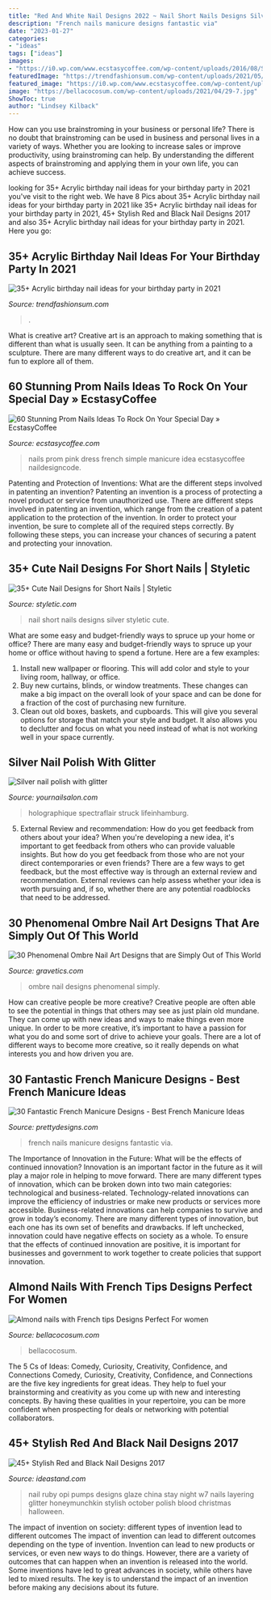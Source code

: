 ```yaml
---
title: "Red And White Nail Designs 2022 ~ Nail Short Nails Designs Silver Styletic Cute"
description: "French nails manicure designs fantastic via"
date: "2023-01-27"
categories:
- "ideas"
tags: ["ideas"]
images:
- "https://i0.wp.com/www.ecstasycoffee.com/wp-content/uploads/2016/08/Simple-French-manicure-idea.jpg"
featuredImage: "https://trendfashionsum.com/wp-content/uploads/2021/05/6-16.jpg"
featured_image: "https://i0.wp.com/www.ecstasycoffee.com/wp-content/uploads/2016/08/Simple-French-manicure-idea.jpg"
image: "https://bellacocosum.com/wp-content/uploads/2021/04/29-7.jpg"
ShowToc: true
author: "Lindsey Kilback"
---
```



How can you use brainstroming in your business or personal life?
There is no doubt that brainstroming can be used in business and personal lives in a variety of ways. Whether you are looking to increase sales or improve productivity, using brainstroming can help. By understanding the different aspects of brainstroming and applying them in your own life, you can achieve success.

	

		
looking for 35+ Acrylic birthday nail ideas for your birthday party in 2021 you've visit to the right web. We have 8 Pics about 35+ Acrylic birthday nail ideas for your birthday party in 2021 like 35+ Acrylic birthday nail ideas for your birthday party in 2021, 45+ Stylish Red and Black Nail Designs 2017 and also 35+ Acrylic birthday nail ideas for your birthday party in 2021. Here you go:
		
    
## 35+ Acrylic Birthday Nail Ideas For Your Birthday Party In 2021

<img loading=lazy src="https://trendfashionsum.com/wp-content/uploads/2021/05/6-16.jpg" onerror="this.onerror=null;this.src='https://tse1.mm.bing.net/th?id=OIP.natCWr4ILGQoSGwzEyxdRwHaLH&amp;pid=15.1';" alt="35+ Acrylic birthday nail ideas for your birthday party in 2021">

_Source: trendfashionsum.com_

>. 

	

What is creative art?
Creative art is an approach to making something that is different than what is usually seen. It can be anything from a painting to a sculpture. There are many different ways to do creative art, and it can be fun to explore all of them.

    
## 60 Stunning Prom Nails Ideas To Rock On Your Special Day » EcstasyCoffee

<img loading=lazy src="https://i0.wp.com/www.ecstasycoffee.com/wp-content/uploads/2016/08/Simple-French-manicure-idea.jpg" onerror="this.onerror=null;this.src='https://tse4.mm.bing.net/th?id=OIP.68Mevlvq6bSss37pwryUUQHaJ4&amp;pid=15.1';" alt="60 Stunning Prom Nails Ideas To Rock On Your Special Day » EcstasyCoffee">

_Source: ecstasycoffee.com_

>nails prom pink dress french simple manicure idea ecstasycoffee naildesigncode. 

	

Patenting and Protection of Inventions: What are the different steps involved in patenting an invention?
Patenting an invention is a process of protecting a novel product or service from unauthorized use. There are different steps involved in patenting an invention, which range from the creation of a patent application to the protection of the invention. In order to protect your invention, be sure to complete all of the required steps correctly. By following these steps, you can increase your chances of securing a patent and protecting your innovation.

    
## 35+ Cute Nail Designs For Short Nails | Styletic

<img loading=lazy src="https://styletic.com/wp-content/uploads/2016/01/short-nail-designs/35-nail-designs-for-short-nails.jpg" onerror="this.onerror=null;this.src='https://tse3.mm.bing.net/th?id=OIP.CvUACA3v9dYXOjTAAxzQ1wHaHa&amp;pid=15.1';" alt="35+ Cute Nail Designs for Short Nails | Styletic">

_Source: styletic.com_

>nail short nails designs silver styletic cute. 

	

What are some easy and budget-friendly ways to spruce up your home or office?
There are many easy and budget-friendly ways to spruce up your home or office without having to spend a fortune. Here are a few examples: 
1. Install new wallpaper or flooring. This will add color and style to your living room, hallway, or office. 
2. Buy new curtains, blinds, or window treatments. These changes can make a big impact on the overall look of your space and can be done for a fraction of the cost of purchasing new furniture. 
3. Clean out old boxes, baskets, and cupboards. This will give you several options for storage that match your style and budget. It also allows you to declutter and focus on what you need instead of what is not working well in your space currently. 

    
## Silver Nail Polish With Glitter

<img loading=lazy src="https://2.bp.blogspot.com/-7XF0mVveIzE/WIdfqPgsSgI/AAAAAAAAmis/xxRyqYxmh_ADNmLRAslcnNy0s6Nx3pYHQCEw/s1600/nail-polish-silver-snow-surfer-holographic-glitter-nail-polish-2.JPG" onerror="this.onerror=null;this.src='https://tse3.mm.bing.net/th?id=OIP.wWJFoSp_9xXeQEB_fCC0_QHaHa&amp;pid=15.1';" alt="Silver nail polish with glitter">

_Source: yournailsalon.com_

>holographique spectraflair struck lifeinhamburg. 

	

5. External Review and recommendation: How do you get feedback from others about your idea?
When you're developing a new idea, it's important to get feedback from others who can provide valuable insights. But how do you get feedback from those who are not your direct contemporaries or even friends? There are a few ways to get feedback, but the most effective way is through an external review and recommendation. External reviews can help assess whether your idea is worth pursuing and, if so, whether there are any potential roadblocks that need to be addressed.

    
## 30 Phenomenal Ombre Nail Art Designs That Are Simply Out Of This World

<img loading=lazy src="https://www.gravetics.com/wp-content/uploads/2017/08/Bronze-to-White-Ombre-Nail-Design.jpg" onerror="this.onerror=null;this.src='https://tse3.mm.bing.net/th?id=OIP.SM6SOKDONImLGyP2sJKDMQHaLH&amp;pid=15.1';" alt="30 Phenomenal Ombre Nail Art Designs that are Simply Out of This World">

_Source: gravetics.com_

>ombre nail designs phenomenal simply. 

	

How can creative people be more creative?
Creative people are often able to see the potential in things that others may see as just plain old mundane. They can come up with new ideas and ways to make things even more unique. In order to be more creative, it’s important to have a passion for what you do and some sort of drive to achieve your goals. There are a lot of different ways to become more creative, so it really depends on what interests you and how driven you are.

    
## 30 Fantastic French Manicure Designs - Best French Manicure Ideas

<img loading=lazy src="http://www.prettydesigns.com/wp-content/uploads/2014/07/Black-and-White-French-Nails.jpg" onerror="this.onerror=null;this.src='https://tse1.mm.bing.net/th?id=OIP.0N_oOpRSD76xJbeN_lG0_wHaJ4&amp;pid=15.1';" alt="30 Fantastic French Manicure Designs - Best French Manicure Ideas">

_Source: prettydesigns.com_

>french nails manicure designs fantastic via. 

	

The Importance of Innovation in the Future: What will be the effects of continued innovation?
Innovation is an important factor in the future as it will play a major role in helping to move forward. There are many different types of innovation, which can be broken down into two main categories: technological and business-related. Technology-related innovations can improve the efficiency of industries or make new products or services more accessible. Business-related innovations can help companies to survive and grow in today’s economy. There are many different types of innovation, but each one has its own set of benefits and drawbacks. If left unchecked, innovation could have negative effects on society as a whole. To ensure that the effects of continued innovation are positive, it is important for businesses and government to work together to create policies that support innovation.

    
## Almond Nails With French Tips Designs Perfect For Women

<img loading=lazy src="https://bellacocosum.com/wp-content/uploads/2021/04/29-7.jpg" onerror="this.onerror=null;this.src='https://tse4.mm.bing.net/th?id=OIP.3XZGa2iznT8-gmt8cN21fAHaLH&amp;pid=15.1';" alt="Almond nails with French tips Designs Perfect For women">

_Source: bellacocosum.com_

>bellacocosum. 

	

The 5 Cs of Ideas: Comedy, Curiosity, Creativity, Confidence, and Connections
Comedy, Curiosity, Creativity, Confidence, and Connections are the five key ingredients for great ideas. They help to fuel your brainstorming and creativity as you come up with new and interesting concepts. By having these qualities in your repertoire, you can be more confident when prospecting for deals or networking with potential collaborators.

    
## 45+ Stylish Red And Black Nail Designs 2017

<img loading=lazy src="http://ideastand.com/wp-content/uploads/2016/01/red-and-black-nail-designs/6-red-black-nail-designs.jpg" onerror="this.onerror=null;this.src='https://tse2.mm.bing.net/th?id=OIP.vc6Yk8fp2mGA3Bh076dHhAHaLH&amp;pid=15.1';" alt="45+ Stylish Red and Black Nail Designs 2017">

_Source: ideastand.com_

>nail ruby opi pumps designs glaze china stay night w7 nails layering glitter honeymunchkin stylish october polish blood christmas halloween. 

	

The impact of invention on society: different types of invention lead to different outcomes
The impact of invention can lead to different outcomes depending on the type of invention. Invention can lead to new products or services, or even new ways to do things. However, there are a variety of outcomes that can happen when an invention is released into the world. Some inventions have led to great advances in society, while others have led to mixed results. The key is to understand the impact of an invention before making any decisions about its future.

